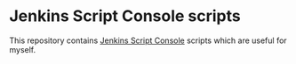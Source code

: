 # Jenkins Script Console scripts

This repository contains [Jenkins Script Console][sc] scripts which are useful
for myself.

[sc]: https://wiki.jenkins-ci.org/display/JENKINS/Jenkins+Script+Console
